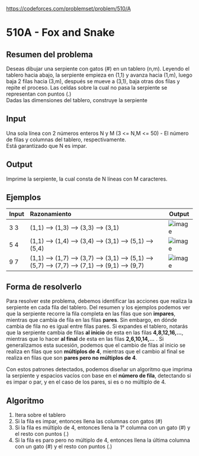 https://codeforces.com/problemset/problem/510/A

# 510A - Fox and Snake

## Resumen del problema
Deseas dibujar una serpiente con gatos (#) en un tablero (n,m). Leyendo el tablero hacia abajo, la serpiente empieza en (1,1) y avanza hacia (1,m), luego baja 2 filas  hacia (3,m), después se mueve a (3,1), baja otras dos filas y repite el proceso. Las celdas sobre la cual no pasa la serpiente se representan con puntos (.) \
Dadas las dimensiones del tablero, construye la serpiente

## Input
Una sola línea con 2 números enteros N y M (3 <= N,M <= 50) - El número de filas y columnas del tablero, respectivamente. \
Está garantizado que N es impar.

## Output
Imprime la serpiente, la cual consta de N líneas con M caracteres.

## Ejemplos
| Input  | Razonamiento                                                                 | Output    |
| ------ | :------------                                                                | --------- |
| 3 3    | (1,1) --> (1,3) --> (3,3) --> (3,1)                                          | ![image](https://github.com/RaylogVT/Codeforces/assets/129716395/9af9478e-7f3f-485d-b627-346a4be66013) |
| 5 4    | (1,1) --> (1,4) --> (3,4) --> (3,1) --> (5,1) --> (5,4)                      | ![image](https://github.com/RaylogVT/Codeforces/assets/129716395/03625100-43b4-4612-bf37-13505f437a3a) |
| 9 7    | (1,1) --> (1,7) --> (3,7) --> (3,1) --> (5,1) --> (5,7) --> (7,7) --> (7,1) --> (9,1) --> (9,7) | ![image](https://github.com/RaylogVT/Codeforces/assets/129716395/5f02a8fd-d1af-4b71-80a9-185b7f24a489) |

## Forma de resolverlo
Para resolver este problema, debemos identificar las acciones que realiza la serpiente en cada fila del tablero. Del resumen y los ejemplos podemos ver que la serpiente recorre la fila completa en las filas que son **impares**, mientras que cambia de fila en las filas **pares**. Sin embargo, en dónde cambia de fila no es igual entre filas pares. Si expandes el tablero, notarás que la serpiente cambia de filas **al inicio** de esta en las filas **4,8,12,16,...**, mientras que lo hacer **al final** de esta en las filas **2,6,10,14,...** . Si generalizamos esta sucesión, podemos que el cambio de filas al inicio se realiza en filas que son **múltiplos de 4**, mientras que el cambio al final se realiza en filas que son **pares pero no múltiplos de 4**. 

Con estos patrones detectados, podemos diseñar un algoritmo que imprima la serpiente y espacios vacíos con base en el **número de fila**, detectando si es impar o par, y en el caso de los pares, si es o no múltiplo de 4.

## Algoritmo
1) Itera sobre el tablero
2) Si la fila es impar, entonces llena las columnas con gatos (#)
3) Si la fila es múltiplo de 4, entonces llena la 1° columna con un gato (#) y el resto con puntos (.)
4) Si la fila es paro pero no múltiplo de 4, entonces llena la última columna con un gato (#) y el resto con puntos (.)

